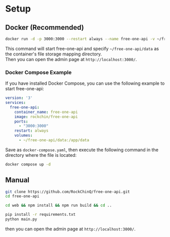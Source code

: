 # Setup

## Docker (Recommended)

```bash
docker run -d -p 3000:3000 --restart always --name free-one-api -v ~/free-one-api/data:/app/data rockchin/free-one-api
```

This command will start free-one-api and specify `~/free-one-api/data` as the container's file storage mapping directory.  
Then you can open the admin page at `http://localhost:3000/`.

### Docker Compose Example

If you have installed Docker Compose, you can use the following example to start free-one-api:

```yaml
version: '3'
services:
  free-one-api:
    container_name: free-one-api
    image: rockchin/free-one-api
    ports:
      - "3000:3000"
    restart: always
    volumes:
      - ~/free-one-api/data:/app/data
```

Save as `docker-compose.yaml`, then execute the following command in the directory where the file is located:

```bash
docker compose up -d
```

## Manual

```bash
git clone https://github.com/RockChinQ/free-one-api.git
cd free-one-api

cd web && npm install && npm run build && cd ..

pip install -r requirements.txt
python main.py
```

then you can open the admin page at `http://localhost:3000/`.